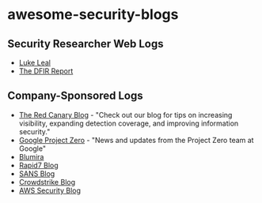 # awesome-security-blogs

## Security Researcher Web Logs 
* [Luke Leal](https://lukeleal.com/research/posts/) 
* [The DFIR Report](https://thedfirreport.com/)


## Company-Sponsored Logs
* [The Red Canary Blog](https://redcanary.com/blog/) - "Check out our blog for tips on increasing visibility, expanding detection coverage, and improving information security." 
* [Google Project Zero](https://googleprojectzero.blogspot.com/) - "News and updates from the Project Zero team at Google"
* [Blumira](https://www.blumira.com/blog/)
* [Rapid7 Blog](https://blog.rapid7.com/tag/research/)
* [SANS Blog](https://www.sans.org/blog/)
* [Crowdstrike Blog](https://www.crowdstrike.com/blog/)
* [AWS Security Blog](https://aws.amazon.com/blogs/security/)
